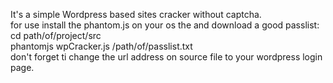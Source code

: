 It's a simple Wordpress based sites cracker without captcha. </br>
for use install the phantom.js on your os the and download a good passlist: </br>
cd path/of/project/src </br>
phantomjs wpCracker.js /path/of/passlist.txt </br>
don't forget ti change the url address on source file to your wordpress login page. </br>
